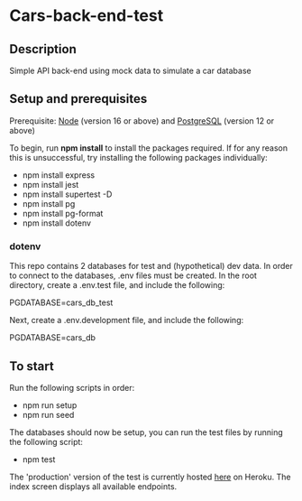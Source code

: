 # Cars-back-end-test

## Description

Simple API back-end using mock data to simulate a car database

## Setup and prerequisites

Prerequisite: [Node](https://nodejs.org/en/) (version 16 or above) and [PostgreSQL](https://www.postgresql.org/) (version 12 or above)

To begin, run **npm install** to install the packages required. If for any reason this is unsuccessful, try installing the following packages individually:

- npm install express
- npm install jest
- npm install supertest -D
- npm install pg
- npm install pg-format
- npm install dotenv

### dotenv

This repo contains 2 databases for test and (hypothetical) dev data. In order to connect to the databases, .env files must be created. In the root directory, create a .env.test file, and include the following:

PGDATABASE=cars_db_test

Next, create a .env.development file, and include the following:

PGDATABASE=cars_db

## To start

Run the following scripts in order:

- npm run setup
- npm run seed

The databases should now be setup, you can run the test files by running the following script:

- npm test

The 'production' version of the test is currently hosted [here](https://cars-be-test.herokuapp.com/) on Heroku. The index screen displays all available endpoints.
